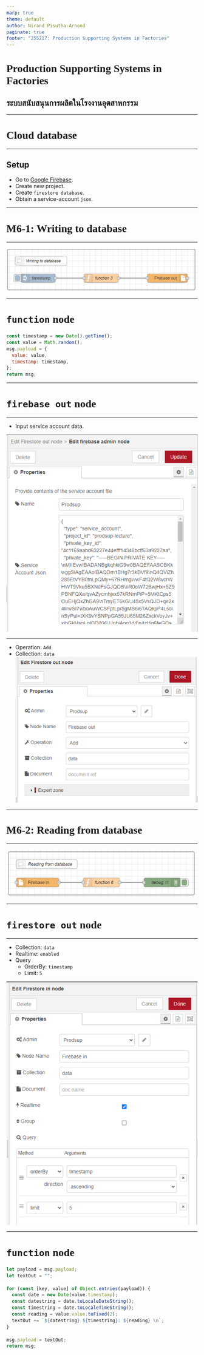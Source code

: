 ```yaml
---
marp: true
theme: default
author: Nirand Pisutha-Arnond
paginate: true
footer: "255217: Production Supporting Systems in Factories"
---
```


<style>
@import url('https://fonts.googleapis.com/css2?family=Prompt:ital,wght@0,100;0,300;0,400;0,700;1,100;1,300;1,400;1,700&display=swap');

:root {
    font-family: Prompt;
    --hl-color: #D57E7E;
}

h1 {
  font-family: Prompt;
}
</style>

# Production Supporting Systems in Factories

## ระบบสนับสนุนการผลิตในโรงงานอุตสาหกรรม

---

# Cloud database

---

## Setup

- Go to [Google Firebase](https://console.firebase.google.com/).
- Create new project.
- Create `firestore database`.
- Obtain a service-account `json`.

---

# M6-1: Writing to database

---

![width:900](./img/M61-1.png)

---

# `function` node

```js
const timestamp = new Date().getTime();
const value = Math.random();
msg.payload = {
  value: value,
  timestamp: timestamp,
};
return msg;
```

---

# `firebase out` node

---

- Input service account data.

![bg contain right:50%](./img/M61-3.png)

---

- Operation: `Add`
- Collection: `data`
  ![bg contain right:50%](./img/M61-2.png)

---

# M6-2: Reading from database

---

![width:900](./img/M62-1.png)

---

# `firestore out` node

---

- Collection: `data`
- Realtime: `enabled`
- Query
  - OrderBy: `timestamp`
  - Limit: `5`

![bg contain right:50%](./img/M62-2.png)

---

# `function` node

```js
let payload = msg.payload;
let textOut = "";

for (const [key, value] of Object.entries(payload)) {
  const date = new Date(value.timestamp);
  const datestring = date.toLocaleDateString();
  const timestring = date.toLocaleTimeString();
  const reading = value.value.toFixed(2);
  textOut += `${datestring} ${timestring}: ${reading} \n`;
}

msg.payload = textOut;
return msg;
```
